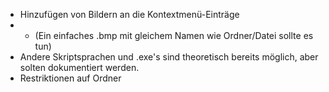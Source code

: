 ﻿- Hinzufügen von Bildern an die Kontextmenü-Einträge
- - (Ein einfaches .bmp mit gleichem Namen wie Ordner/Datei sollte es tun)
- Andere Skriptsprachen und .exe's sind theoretisch bereits möglich, aber solten dokumentiert werden.
- Restriktionen auf Ordner